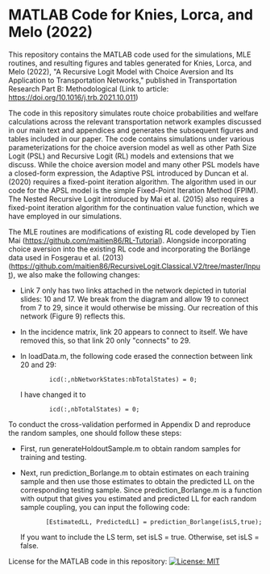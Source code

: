 # MATLAB Code for Knies, Lorca, and Melo (2022)
This repository contains the MATLAB code used for the simulations, MLE routines, and resulting figures and tables generated for Knies, Lorca, and Melo (2022), "A Recursive Logit Model with Choice Aversion and Its Application to Transportation Networks," published in Transportation Research Part B: Methodological (Link to article: https://doi.org/10.1016/j.trb.2021.10.011)

The code in this repository simulates route choice probabilities and welfare calculations across the relevant transportation network examples discussed in our main text and appendices and generates the subsequent figures and tables included in our paper. The code contains simulations under various parameterizations for the choice aversion model as well as other Path Size Logit (PSL) and Recursive Logit (RL) models and extensions that we discuss. While the choice aversion model and many other PSL models have a closed-form expression, the Adaptive PSL introduced by Duncan et al. (2020) requires a fixed-point iteration algorithm. The algorithm used in our code for the APSL model is the simple Fixed-Point Iteration Method (FPIM). The Nested Recursive Logit introduced by Mai et al. (2015) also requires a fixed-point iteration algorithm for the continuation value function, which we have employed in our simulations.

The MLE routines are modifications of existing RL code developed by Tien Mai (https://github.com/maitien86/RL-Tutorial). Alongside incorporating choice aversion into the existing RL code and incorporating the Borl&auml;nge data used in Fosgerau et al. (2013) (https://github.com/maitien86/RecursiveLogit.Classical.V2/tree/master/Input), we also make the following changes:
   -   Link 7 only has two links attached in the network depicted in 
       tutorial slides: 10 and 17. We break from the diagram and allow 19
       to connect from 7 to 29, since it would otherwise be missing. Our recreation of this network (Figure 9) reflects this.
   -   In the incidence matrix, link 20 appears to connect to itself. 
       We have removed this, so that link 20 only "connects" to 29.
   -   In loadData.m, the following code erased the connection between
       link 20 and 29:
       
                   icd(:,nbNetworkStates:nbTotalStates) = 0;
                   
       I have changed it to
       
                   icd(:,nbTotalStates) = 0;
                   
                   
To conduct the cross-validation performed in Appendix D and reproduce the random samples, one should follow these steps:
   -   First, run generateHoldoutSample.m to obtain random samples for training and testing. 
   -   Next, run prediction_Borlange.m to obtain estimates on each training sample and then use those estimates to obtain the predicted LL on the corresponding testing sample. Since prediction_Borlange.m is a function with output that gives you estimated and predicted LL for each random sample coupling, you can input the following code:
   
                  [EstimatedLL, PredictedLL] = prediction_Borlange(isLS,true);
                  
       If you want to include the LS term, set isLS = true. Otherwise, set isLS = false.

License for the MATLAB code in this repository: [![License: MIT](https://img.shields.io/badge/License-MIT-yellow.svg)](https://opensource.org/licenses/MIT)
